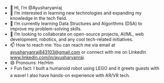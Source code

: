 - 👋 Hi, I’m @Ayusharyanraj
- 👀 I’m interested in learning new technologies and expanding my knowledge in the tech field.
- 🌱 I’m currently learning Data Structures and Algorithms (DSA) to improve my problem-solving skills.
- 💞️ I’m looking to collaborate on open-source projects, AI/ML, web development, robotics, and any cool tech-related initiatives.
- 📫 How to reach me: You can reach me via email at ayusharyanraj843103@gmail.com or connect with me on LinkedIn www.linkedin.com/in/ayusharyanraj.
- 😄 Pronouns: He/Him
- ⚡ Fun fact: I built a humanoid robot using LEGO and it greets guests with a wave! I also have hands-on experience with AR/VR tech.
